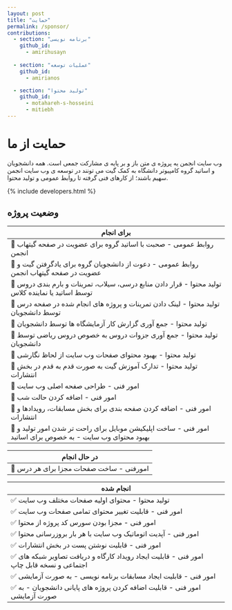```yaml
---
layout: post
title: "حمایت"
permalink: /sponsor/
contributions:
  - section: "برنامه نویسی"
    github_id:
      - amirihusayn
    
  - section: "عملیات توسعه"
    github_id:
      - amirianos

  - section: "تولید محتوا"
    github_id:
      - motahareh-s-hosseini
      - mitiebh
---
```

# حمایت از ما

وب سایت انجمن یه پروژه ی متن باز و بر پایه ی مشارکت جمعی است. همه دانشجویان و اساتید گروه کامپیوتر دانشگاه به کمک گیت می تونند در توسعه ی وب سایت انجمن سهیم باشند؛ از کارهای فنی گرفته تا روابط عمومی و تولید محتوا.

{% include developers.html %}

## وضعیت پروژه

| برای انجام |
| ---------- |
| 🔷 روابط عمومی - صحبت با اساتید گروه برای عضویت در صفحه گیتهاب انجمن |
| 🔷 روابط عمومی - دعوت از دانشجویان گروه برای یادگرفتن گیت و عضویت در صفحه گیتهاب انجمن |
| 🔷 تولید محتوا - قرار دادن منابع درسی، سیلاب، تمرینات و بارم بندی دروس توسط اساتید یا نماینده کلاس |
| 🔷 تولید محتوا - لینک دادن تمرینات و پروژه های انجام شده در صفحه درس توسط دانشجویان |
| 🔷 تولید محتوا - جمع آوری گزارش کار آزمایشگاه ها توسط دانشجویان |
| 🔷 تولید محتوا - جمع آوری جزوات دروس به خصوص دروس ریاضی توسط دانشجویان |
| 🔷 تولید محتوا - بهبود محتوای صفحات وب سایت از لحاظ نگارشی |
| 🔷 تولید محتوا - تدارک آموزش گیت به صورت قدم به قدم در بخش انتشارات |
| 🔷 امور فنی - طراحی صفحه اصلی وب سایت |
| 🔷 امور فنی - اضافه کردن حالت شب |
| 🔷 امور فنی - اضافه کردن صفحه بندی برای بخش مسابقات، رویدادها و انتشارات |
| 🔷 امور فنی - ساخت اپلیکیشن موبایل برای راحت تر شدن امور تولید و بهبود محتوای وب سایت - به خصوص برای اساتید |

| در حال انجام |
| ------------ |
| 🔶 امورفنی - ساخت صفحات مجزا برای هر درس |

| انجام شده |
| --------- |
| ✅ تولید محتوا - محتوای اولیه صفحات مختلف وب سایت |
| ✅ امور فنی - قابلیت تغییر محتوای تمامی صفحات وب سایت |
| ✅ امور فنی - مجزا بودن سورس کد پروژه از محتوا |
| ✅ امور فنی - آپدیت اتوماتیک وب سایت با هر بار بروزرسانی محتوا |
| ✅ امور فنی - قابلیت نوشتن پست در بخش انتشارات |
| ✅  امور فنی - قابلیت ایجاد رویداد کارگاه و دریافت تصاویر شبکه های اجتماعی و نسخه قابل چاپ |
| ✅  امور فنی - قابلیت ایجاد مسابقات برنامه نویسی - به صورت آزمایشی |
| ✅  امور فنی - قابلیت اضافه کردن پروژه های پایانی دانشجویان - به صورت آزمایشی |
